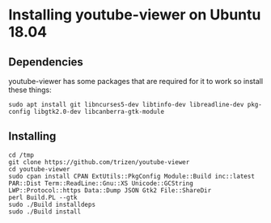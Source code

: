 # Installing youtube-viewer on Ubuntu 18.04

## Dependencies
youtube-viewer has some packages that are required for it to work so install these things:
```
sudo apt install git libncurses5-dev libtinfo-dev libreadline-dev pkg-config libgtk2.0-dev libcanberra-gtk-module
```
## Installing
```
cd /tmp
git clone https://github.com/trizen/youtube-viewer     
cd youtube-viewer
sudo cpan install CPAN ExtUtils::PkgConfig Module::Build inc::latest PAR::Dist Term::ReadLine::Gnu::XS Unicode::GCString LWP::Protocol::https Data::Dump JSON Gtk2 File::ShareDir
perl Build.PL --gtk
sudo ./Build installdeps
sudo ./Build install
```
